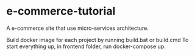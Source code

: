 # e-commerce-tutorial
 A e-commerce site that use micro-services architecture. 

Build docker image for each project by running build.bat or build.cmd
To start everything up, in frontend folder, run docker-compose up.
